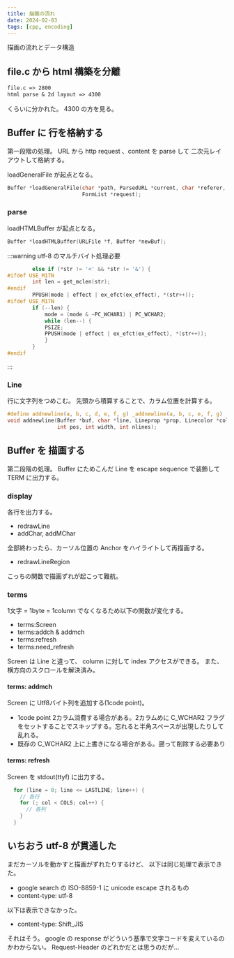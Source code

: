 ```yaml
---
title: 描画の流れ
date: 2024-02-03
tags: [cpp, encoding]
---
```


描画の流れとデータ構造

<!-- truncate -->

## file.c から html 構築を分離

```txt
file.c => 2800
html parse & 2d layout => 4300
```

くらいに分かれた。
4300 の方を見る。

## Buffer に 行を格納する

第一段階の処理。
URL から http request 、content を parse して 二次元レイアウトして格納する。

loadGeneralFile が起点となる。

```c
Buffer *loadGeneralFile(char *path, ParsedURL *current, char *referer, int flag,
                        FormList *request);
```

### parse

loadHTMLBuffer が起点となる。

```c
Buffer *loadHTMLBuffer(URLFile *f, Buffer *newBuf);
```

:::warning utf-8 のマルチバイト処理必要

```cpp title="file.c HTMLlineproc2body html parser の文字送り"
	    else if (*str != '<' && *str != '&') {
#ifdef USE_M17N
		int len = get_mclen(str);
#endif
		PPUSH(mode | effect | ex_efct(ex_effect), *(str++));
#ifdef USE_M17N
		if (--len) {
		    mode = (mode & ~PC_WCHAR1) | PC_WCHAR2;
		    while (len--) {
			PSIZE;
			PPUSH(mode | effect | ex_efct(ex_effect), *(str++));
		    }
		}
#endif

```

:::

### Line

行に文字列をつめこむ。
先頭から積算することで、カラム位置を計算する。

```c
#define addnewline(a, b, c, d, e, f, g) _addnewline(a, b, c, e, f, g)
void addnewline(Buffer *buf, char *line, Lineprop *prop, Linecolor *color,
                int pos, int width, int nlines);
```

## Buffer を 描画する

第二段階の処理。
Buffer にためこんだ Line を escape sequence で装飾して TERM に出力する。

### display

各行を出力する。

- redrawLine
- addChar, addMChar

全部終わったら、カーソル位置の Anchor をハイライトして再描画する。

- redrawLineRegion

こっちの関数で描画ずれが起こって難航。

### terms

1文字 = 1byte = 1column でなくなるため以下の関数が変化する。

- terms:Screen
- terms:addch & addmch
- terms:refresh
- terms:need_refresh

Screen は Line と違って、 column に対して index アクセスができる。
また、横方向のスクロールを解決済み。

#### terms: addmch

Screen に Utf8バイト列を追加する(1code point)。

- 1code point 2カラム消費する場合がある。2カラムめに C_WCHAR2 フラグをセットすることでスキップする。忘れると半角スペースが出現したりして乱れる。
- 既存の C_WCHAR2 上に上書きになる場合がある。遡って削除する必要あり

#### terms: refresh

Screen を stdout(ttyf) に出力する。

```cpp
  for (line = 0; line <= LASTLINE; line++) {
    // 各行
    for (; col < COLS; col++) {
      // 各列
    }
  }
```

## いちおう utf-8 が貫通した

まだカーソルを動かすと描画がずれたりするけど、
以下は同じ処理で表示できた。

- google search の ISO-8859-1 に unicode escape されるもの
- content-type: utf-8

以下は表示できなかった。

- content-type: Shift_JIS

それはそう。
google の response がどういう基準で文字コードを変えているのかわからない。
Request-Header のどれかだとは思うのだが…
